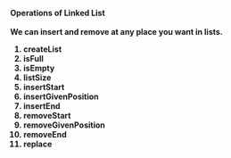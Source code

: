 <b>Operations of Linked List<b><br><br>
We can insert and remove at any place you want in lists.
1. createList
2. isFull
3. isEmpty
4. listSize
5. insertStart
6. insertGivenPosition
7. insertEnd
8. removeStart
9. removeGivenPosition
10. removeEnd
11. replace